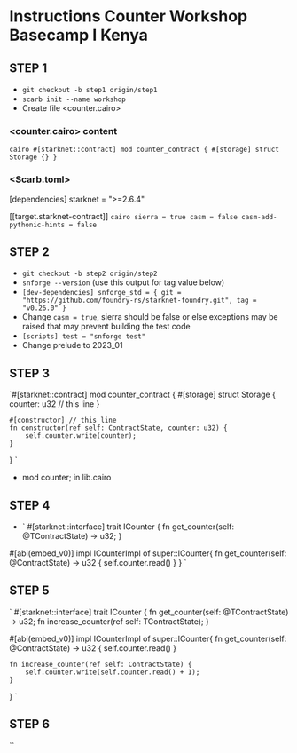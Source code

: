 # Instructions Counter Workshop Basecamp I Kenya

## STEP 1

- `git checkout -b step1 origin/step1`
- `scarb init --name workshop`
- Create file <counter.cairo>

### <counter.cairo> content

`cairo
#[starknet::contract]
mod counter_contract {
    #[storage]
    struct Storage {}
}
`
### <Scarb.toml>
[dependencies]
starknet = ">=2.6.4"

[[target.starknet-contract]]
`cairo
sierra = true
casm = false
casm-add-pythonic-hints = false
`

## STEP 2

- `git checkout -b step2 origin/step2`
- `snforge --version` (use this output for tag value below)
- `[dev-dependencies]
snforge_std = { git = "https://github.com/foundry-rs/starknet-foundry.git", tag = "v0.26.0" }
`
- Change `casm = true`, sierra should be false or else exceptions may be raised that may prevent building the test code
- `[scripts]
test = "snforge test"
`
- Change prelude to 2023_01

## STEP 3

`#[starknet::contract]
mod counter_contract {
    #[storage]
    struct Storage {
        counter: u32 // this line
    }

    #[constructor] // this line
    fn constructor(ref self: ContractState, counter: u32) {
        self.counter.write(counter);
    }
}
`
- mod counter; in lib.cairo

## STEP 4

- `
#[starknet::interface]
trait ICounter<TContractState> {
    fn get_counter(self: @TContractState) -> u32;
}

#[abi(embed_v0)]
impl ICounterImpl of super::ICounter<ContractState>{
    fn get_counter(self: @ContractState) -> u32 {
        self.counter.read()
    }
}
`

## STEP 5

`
#[starknet::interface]
trait ICounter<TContractState> {
    fn get_counter(self: @TContractState) -> u32;
    fn increase_counter(ref self: TContractState);
}

#[abi(embed_v0)]
impl ICounterImpl of super::ICounter<ContractState>{
    fn get_counter(self: @ContractState) -> u32 {
        self.counter.read()
    }

    fn increase_counter(ref self: ContractState) {
        self.counter.write(self.counter.read() + 1);
    }
}
`

## STEP 6

``